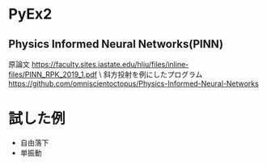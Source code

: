 # PyEx2
## Physics Informed Neural Networks(PINN)
原論文 https://faculty.sites.iastate.edu/hliu/files/inline-files/PINN_RPK_2019_1.pdf \\
斜方投射を例にしたプログラム https://github.com/omniscientoctopus/Physics-Informed-Neural-Networks

# 試した例
- 自由落下
- 単振動
